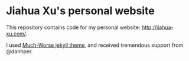 # Jiahua Xu's personal website

This repository contains code for my personal website: http://jiahua-xu.com/.

I used [Much-Worse jekyll theme](https://github.com/gchauras/much-worse-jekyll-theme), and received tremendous support from @danhper.
